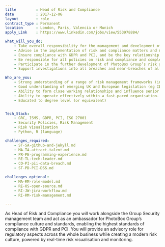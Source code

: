 ```yaml
---
title         : Head of Risk and Compliance
date          : 2017-12-06
layout        : role
contract_type : Permanent
location      : London, Paris, Valencia or Munich
apply_Link    : https://www.linkedin.com/jobs/view/553978884/

what_will_you_do:
    - Take overall responsibility for the management and development of PhotoBox Group’s risk and compliance systems
    - Advise in the implementation of risk and compliance matters and make regular presentations of issues, including recommendations
    - Ensure compliance with GDPR and PCI, and be the key relationship contact for the four main EU Supervisory Authorities (UK, France, Spain and Germany)
    - Be responsible for all policies on risk and compliance and complete annual reviews, proposing improvements to manage risk
    - Participate in the further development of PhotoBox Group’s risk assessment system and monitor and ensure the robust management of each matter is notified under the appropriate system and ensure that those matters appropriately populate the various risk registers
    - Support investigations into all breaches and near-breaches of all regulations and statutes covering Photobox Group and report as required

Who_are_you:
    - Strong understanding of a range of risk management frameworks (including but not limited to operational, conduct, financial, data protection and information security)
    - Good understanding of emerging UK and European legislation (eg IDD, GDPR), codes of practice and industry guidelines affecting the Photobox Group
    - Ability to form close working relationships and influence senior stakeholders.
    - Ability to operate effectively within a fast-paced organisation.
    - Educated to degree level (or equivalent)


Tech_Stack:
    - GRC, ISMS, GDPR, PCI, ISO 27001
    - Security Policies, Risk Management
    - Risk Visualisation
    - Python, R (language)

challenges_required:
    - ST-SA-github-and-jekyll.md
    - MA-TA-attract-talent.md
    - PR-PE-programming-experience.md
    - RE-TL-tech-leader.md
    - CO-PI-pii-data-breach.md
    - ST-PD-PCI-DSS.md

challenges_optional:
    - MA-RM-role-model.md
    - RE-OS-open-source.md
    - RI-JW-jira-workflow.md
    - RI-RM-risk-management.md

---
```


As Head of Risk and Compliance you will work alongside the Group Security management team and act as an
ambassador for PhotoBox Group’s compliance culture and standards, enabling the highest standards of
compliance with GDPR and PCI. You will provide an advisory role for regulatory aspects across the whole
business while creating a modern risk culture, powered by real-time risk visualisation and monitoring.
